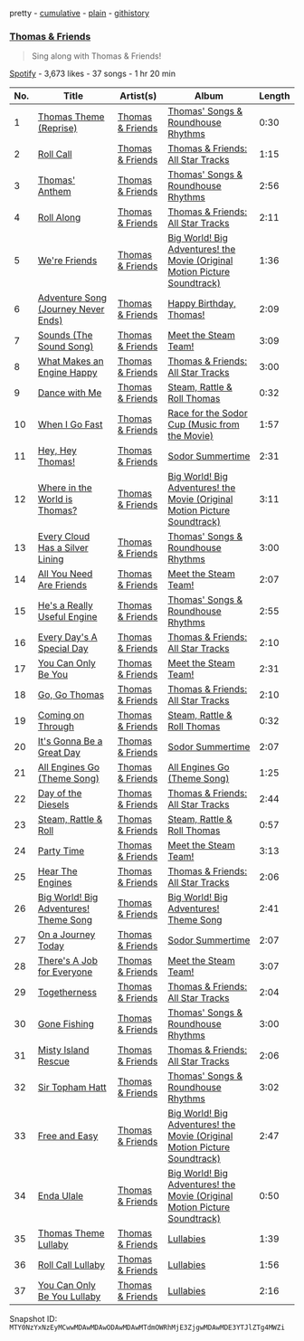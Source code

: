 pretty - [cumulative](/playlists/cumulative/37i9dQZF1DXdDLDbdNxXQX.md) - [plain](/playlists/plain/37i9dQZF1DXdDLDbdNxXQX) - [githistory](https://github.githistory.xyz/mackorone/spotify-playlist-archive/blob/main/playlists/plain/37i9dQZF1DXdDLDbdNxXQX)

### [Thomas & Friends](https://open.spotify.com/playlist/37i9dQZF1DXdDLDbdNxXQX)

> Sing along with Thomas & Friends!

[Spotify](https://open.spotify.com/user/spotify) - 3,673 likes - 37 songs - 1 hr 20 min

| No. | Title | Artist(s) | Album | Length |
|---|---|---|---|---|
| 1 | [Thomas Theme \(Reprise\)](https://open.spotify.com/track/2mQVahe9gsumDmr67neUzb) | [Thomas & Friends](https://open.spotify.com/artist/6jGPmpMdDk6KzyNeXvD1xs) | [Thomas' Songs & Roundhouse Rhythms](https://open.spotify.com/album/1SK0kSsuZqspVNCMIitM6v) | 0:30 |
| 2 | [Roll Call](https://open.spotify.com/track/6qKr5DEHMhyD8HugUyD19C) | [Thomas & Friends](https://open.spotify.com/artist/6jGPmpMdDk6KzyNeXvD1xs) | [Thomas & Friends: All Star Tracks](https://open.spotify.com/album/2KitLxTg9Uj3rDwKodSudD) | 1:15 |
| 3 | [Thomas' Anthem](https://open.spotify.com/track/6hUvVkZuxCgYZcJO53Zd6a) | [Thomas & Friends](https://open.spotify.com/artist/6jGPmpMdDk6KzyNeXvD1xs) | [Thomas' Songs & Roundhouse Rhythms](https://open.spotify.com/album/1SK0kSsuZqspVNCMIitM6v) | 2:56 |
| 4 | [Roll Along](https://open.spotify.com/track/7k4W3iasB3vqsVVX90O8Hy) | [Thomas & Friends](https://open.spotify.com/artist/6jGPmpMdDk6KzyNeXvD1xs) | [Thomas & Friends: All Star Tracks](https://open.spotify.com/album/2KitLxTg9Uj3rDwKodSudD) | 2:11 |
| 5 | [We're Friends](https://open.spotify.com/track/6X2JdSbOAmpKKbHdRiG0CL) | [Thomas & Friends](https://open.spotify.com/artist/6jGPmpMdDk6KzyNeXvD1xs) | [Big World! Big Adventures! the Movie \(Original Motion Picture Soundtrack\)](https://open.spotify.com/album/5V3rouxWWLl52CDEfAycak) | 1:36 |
| 6 | [Adventure Song \(Journey Never Ends\)](https://open.spotify.com/track/2rkrOpxDKQO9IePMpzHJPr) | [Thomas & Friends](https://open.spotify.com/artist/6jGPmpMdDk6KzyNeXvD1xs) | [Happy Birthday, Thomas!](https://open.spotify.com/album/0bvaeStznqUPemF4d0DYDI) | 2:09 |
| 7 | [Sounds \(The Sound Song\)](https://open.spotify.com/track/3Pahvt7EYavkLIxrM2G9Sg) | [Thomas & Friends](https://open.spotify.com/artist/6jGPmpMdDk6KzyNeXvD1xs) | [Meet the Steam Team!](https://open.spotify.com/album/5voSY5POhmyE1anZ4LCrHd) | 3:09 |
| 8 | [What Makes an Engine Happy](https://open.spotify.com/track/0eaYJ1YzdfC6iHLuJwNlJA) | [Thomas & Friends](https://open.spotify.com/artist/6jGPmpMdDk6KzyNeXvD1xs) | [Thomas & Friends: All Star Tracks](https://open.spotify.com/album/2KitLxTg9Uj3rDwKodSudD) | 3:00 |
| 9 | [Dance with Me](https://open.spotify.com/track/2SDjVkGb80HFN1eBSRpzaW) | [Thomas & Friends](https://open.spotify.com/artist/6jGPmpMdDk6KzyNeXvD1xs) | [Steam, Rattle & Roll Thomas](https://open.spotify.com/album/63uEoErqlbuB1LkhcbEQkX) | 0:32 |
| 10 | [When I Go Fast](https://open.spotify.com/track/3E29DJb5C3iizrux2bLdRp) | [Thomas & Friends](https://open.spotify.com/artist/6jGPmpMdDk6KzyNeXvD1xs) | [Race for the Sodor Cup \(Music from the Movie\)](https://open.spotify.com/album/3nXkQt9TkcRDIahh08eth3) | 1:57 |
| 11 | [Hey, Hey Thomas!](https://open.spotify.com/track/1m7SVr2EomcH8W0vr6nCCl) | [Thomas & Friends](https://open.spotify.com/artist/6jGPmpMdDk6KzyNeXvD1xs) | [Sodor Summertime](https://open.spotify.com/album/3rBTiYbS2ndRyEzQb7auLf) | 2:31 |
| 12 | [Where in the World is Thomas?](https://open.spotify.com/track/0MGdbMuKkrysQ4VVq57vfg) | [Thomas & Friends](https://open.spotify.com/artist/6jGPmpMdDk6KzyNeXvD1xs) | [Big World! Big Adventures! the Movie \(Original Motion Picture Soundtrack\)](https://open.spotify.com/album/5V3rouxWWLl52CDEfAycak) | 3:11 |
| 13 | [Every Cloud Has a Silver Lining](https://open.spotify.com/track/7FNViZwBBXthnGPdsrCgkC) | [Thomas & Friends](https://open.spotify.com/artist/6jGPmpMdDk6KzyNeXvD1xs) | [Thomas' Songs & Roundhouse Rhythms](https://open.spotify.com/album/1SK0kSsuZqspVNCMIitM6v) | 3:00 |
| 14 | [All You Need Are Friends](https://open.spotify.com/track/03E8ow95vXDwG6hyQH5mxV) | [Thomas & Friends](https://open.spotify.com/artist/6jGPmpMdDk6KzyNeXvD1xs) | [Meet the Steam Team!](https://open.spotify.com/album/5voSY5POhmyE1anZ4LCrHd) | 2:07 |
| 15 | [He's a Really Useful Engine](https://open.spotify.com/track/5ZJsYPz4WYgDZMcjlaH5M4) | [Thomas & Friends](https://open.spotify.com/artist/6jGPmpMdDk6KzyNeXvD1xs) | [Thomas' Songs & Roundhouse Rhythms](https://open.spotify.com/album/1SK0kSsuZqspVNCMIitM6v) | 2:55 |
| 16 | [Every Day's A Special Day](https://open.spotify.com/track/56TiBDsoZDMGuu18WqURhb) | [Thomas & Friends](https://open.spotify.com/artist/6jGPmpMdDk6KzyNeXvD1xs) | [Thomas & Friends: All Star Tracks](https://open.spotify.com/album/2KitLxTg9Uj3rDwKodSudD) | 2:10 |
| 17 | [You Can Only Be You](https://open.spotify.com/track/7pXeGRaQCxZXctU6UPHNiD) | [Thomas & Friends](https://open.spotify.com/artist/6jGPmpMdDk6KzyNeXvD1xs) | [Meet the Steam Team!](https://open.spotify.com/album/5voSY5POhmyE1anZ4LCrHd) | 2:31 |
| 18 | [Go, Go Thomas](https://open.spotify.com/track/5ExvsvyrHJLSaFih8inGVT) | [Thomas & Friends](https://open.spotify.com/artist/6jGPmpMdDk6KzyNeXvD1xs) | [Thomas & Friends: All Star Tracks](https://open.spotify.com/album/2KitLxTg9Uj3rDwKodSudD) | 2:10 |
| 19 | [Coming on Through](https://open.spotify.com/track/1rAXFbzA8rrO5yyuut6t7E) | [Thomas & Friends](https://open.spotify.com/artist/6jGPmpMdDk6KzyNeXvD1xs) | [Steam, Rattle & Roll Thomas](https://open.spotify.com/album/63uEoErqlbuB1LkhcbEQkX) | 0:32 |
| 20 | [It's Gonna Be a Great Day](https://open.spotify.com/track/3U7hkvdCVrLm7PlWtGup6G) | [Thomas & Friends](https://open.spotify.com/artist/6jGPmpMdDk6KzyNeXvD1xs) | [Sodor Summertime](https://open.spotify.com/album/3rBTiYbS2ndRyEzQb7auLf) | 2:07 |
| 21 | [All Engines Go \(Theme Song\)](https://open.spotify.com/track/5deGc0zXStd6c48GLn6JEv) | [Thomas & Friends](https://open.spotify.com/artist/6jGPmpMdDk6KzyNeXvD1xs) | [All Engines Go \(Theme Song\)](https://open.spotify.com/album/724ddsnGT2yWXZXT1beP2f) | 1:25 |
| 22 | [Day of the Diesels](https://open.spotify.com/track/3ZMm1CiM6olLrb4AXCoCkF) | [Thomas & Friends](https://open.spotify.com/artist/6jGPmpMdDk6KzyNeXvD1xs) | [Thomas & Friends: All Star Tracks](https://open.spotify.com/album/2KitLxTg9Uj3rDwKodSudD) | 2:44 |
| 23 | [Steam, Rattle & Roll](https://open.spotify.com/track/4BiELPE8w8vqZWkYPN15yh) | [Thomas & Friends](https://open.spotify.com/artist/6jGPmpMdDk6KzyNeXvD1xs) | [Steam, Rattle & Roll Thomas](https://open.spotify.com/album/63uEoErqlbuB1LkhcbEQkX) | 0:57 |
| 24 | [Party Time](https://open.spotify.com/track/15cUkamTaPi6rYkniKtPDu) | [Thomas & Friends](https://open.spotify.com/artist/6jGPmpMdDk6KzyNeXvD1xs) | [Meet the Steam Team!](https://open.spotify.com/album/5voSY5POhmyE1anZ4LCrHd) | 3:13 |
| 25 | [Hear The Engines](https://open.spotify.com/track/0JnE9kx6QfrBsKn8WdGmyD) | [Thomas & Friends](https://open.spotify.com/artist/6jGPmpMdDk6KzyNeXvD1xs) | [Thomas & Friends: All Star Tracks](https://open.spotify.com/album/2KitLxTg9Uj3rDwKodSudD) | 2:06 |
| 26 | [Big World! Big Adventures! Theme Song](https://open.spotify.com/track/7oESRh0nSjLrm6GQty88cM) | [Thomas & Friends](https://open.spotify.com/artist/6jGPmpMdDk6KzyNeXvD1xs) | [Big World! Big Adventures! Theme Song](https://open.spotify.com/album/1Z6L82rj8wjkjBzhH932dH) | 2:41 |
| 27 | [On a Journey Today](https://open.spotify.com/track/1QdNooH6vJDFWCLkeUIvVj) | [Thomas & Friends](https://open.spotify.com/artist/6jGPmpMdDk6KzyNeXvD1xs) | [Sodor Summertime](https://open.spotify.com/album/3rBTiYbS2ndRyEzQb7auLf) | 2:07 |
| 28 | [There's A Job for Everyone](https://open.spotify.com/track/4KVBIanmzauQB2Rv76zcFP) | [Thomas & Friends](https://open.spotify.com/artist/6jGPmpMdDk6KzyNeXvD1xs) | [Meet the Steam Team!](https://open.spotify.com/album/5voSY5POhmyE1anZ4LCrHd) | 3:07 |
| 29 | [Togetherness](https://open.spotify.com/track/12rdkOaEG532RwKssKevdg) | [Thomas & Friends](https://open.spotify.com/artist/6jGPmpMdDk6KzyNeXvD1xs) | [Thomas & Friends: All Star Tracks](https://open.spotify.com/album/2KitLxTg9Uj3rDwKodSudD) | 2:04 |
| 30 | [Gone Fishing](https://open.spotify.com/track/5zDn4p16W73jTR1EYJIFLF) | [Thomas & Friends](https://open.spotify.com/artist/6jGPmpMdDk6KzyNeXvD1xs) | [Thomas' Songs & Roundhouse Rhythms](https://open.spotify.com/album/1SK0kSsuZqspVNCMIitM6v) | 3:00 |
| 31 | [Misty Island Rescue](https://open.spotify.com/track/35zPrxceveAWka8GLr27xK) | [Thomas & Friends](https://open.spotify.com/artist/6jGPmpMdDk6KzyNeXvD1xs) | [Thomas & Friends: All Star Tracks](https://open.spotify.com/album/2KitLxTg9Uj3rDwKodSudD) | 2:06 |
| 32 | [Sir Topham Hatt](https://open.spotify.com/track/5J026z1CPObMFQfLzPQcSD) | [Thomas & Friends](https://open.spotify.com/artist/6jGPmpMdDk6KzyNeXvD1xs) | [Thomas' Songs & Roundhouse Rhythms](https://open.spotify.com/album/1SK0kSsuZqspVNCMIitM6v) | 3:02 |
| 33 | [Free and Easy](https://open.spotify.com/track/2821w1cSGMHQ3r2eb7Vx4m) | [Thomas & Friends](https://open.spotify.com/artist/6jGPmpMdDk6KzyNeXvD1xs) | [Big World! Big Adventures! the Movie \(Original Motion Picture Soundtrack\)](https://open.spotify.com/album/5V3rouxWWLl52CDEfAycak) | 2:47 |
| 34 | [Enda Ulale](https://open.spotify.com/track/7JrS2AxPCICTCJ4bztWN3M) | [Thomas & Friends](https://open.spotify.com/artist/6jGPmpMdDk6KzyNeXvD1xs) | [Big World! Big Adventures! the Movie \(Original Motion Picture Soundtrack\)](https://open.spotify.com/album/5V3rouxWWLl52CDEfAycak) | 0:50 |
| 35 | [Thomas Theme Lullaby](https://open.spotify.com/track/0A6j4xUMaDvq2wyKFr6eVG) | [Thomas & Friends](https://open.spotify.com/artist/6jGPmpMdDk6KzyNeXvD1xs) | [Lullabies](https://open.spotify.com/album/2jn7Dn8YT6cwuR5Kyh5Xez) | 1:39 |
| 36 | [Roll Call Lullaby](https://open.spotify.com/track/2pZ3DU9a6JO6xAEFVW3C7T) | [Thomas & Friends](https://open.spotify.com/artist/6jGPmpMdDk6KzyNeXvD1xs) | [Lullabies](https://open.spotify.com/album/2jn7Dn8YT6cwuR5Kyh5Xez) | 1:56 |
| 37 | [You Can Only Be You Lullaby](https://open.spotify.com/track/7oiuM1m1aQhlfeVcdGMrvg) | [Thomas & Friends](https://open.spotify.com/artist/6jGPmpMdDk6KzyNeXvD1xs) | [Lullabies](https://open.spotify.com/album/2jn7Dn8YT6cwuR5Kyh5Xez) | 2:16 |

Snapshot ID: `MTY0NzYxNzEyMCwwMDAwMDAwODAwMDAwMTdmOWRhMjE3ZjgwMDAwMDE3YTJlZTg4MWZi`
